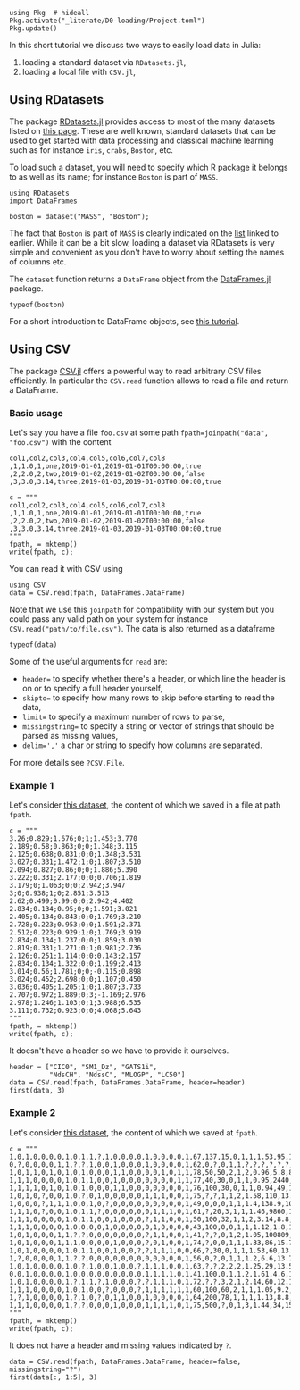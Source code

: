 <!--This file was generated, do not modify it.-->
```julia:ex1
using Pkg  # hideall
Pkg.activate("_literate/D0-loading/Project.toml")
Pkg.update()
```

In this short tutorial we discuss two ways to easily load data in Julia:

1. loading a standard dataset via `RDatasets.jl`,
1. loading a local file with `CSV.jl`,

## Using RDatasets

The package [RDatasets.jl](https://github.com/JuliaStats/RDatasets.jl) provides access to most of the many datasets listed on [this page](http://vincentarelbundock.github.io/Rdatasets/datasets.html).
These are well known, standard datasets that can be used to get started with data processing and classical machine learning such as for instance `iris`, `crabs`, `Boston`, etc.

To load such a dataset, you will need to specify which R package it belongs to as well as its name; for instance `Boston` is part of `MASS`.

```julia:ex2
using RDatasets
import DataFrames

boston = dataset("MASS", "Boston");
```

The fact that `Boston` is part of `MASS` is clearly indicated on the [list](http://vincentarelbundock.github.io/Rdatasets/datasets.html) linked to earlier.
While it can be a bit slow, loading a dataset via RDatasets is very simple and convenient as you don't have to  worry about setting the names of columns etc.

The `dataset` function returns a `DataFrame` object from the [DataFrames.jl](https://github.com/JuliaData/DataFrames.jl) package.

```julia:ex3
typeof(boston)
```

For a short introduction to DataFrame objects, see [this tutorial](/data/dataframe).

## Using CSV

The package [CSV.jl](https://github.com/JuliaData/CSV.jl) offers a powerful way to read arbitrary CSV files efficiently.
In particular the `CSV.read` function allows to read a file and return a DataFrame.

### Basic usage

Let's say you have a file `foo.csv` at some path `fpath=joinpath("data", "foo.csv")` with the content

```
col1,col2,col3,col4,col5,col6,col7,col8
,1,1.0,1,one,2019-01-01,2019-01-01T00:00:00,true
,2,2.0,2,two,2019-01-02,2019-01-02T00:00:00,false
,3,3.0,3.14,three,2019-01-03,2019-01-03T00:00:00,true
```

```julia:ex4
c = """
col1,col2,col3,col4,col5,col6,col7,col8
,1,1.0,1,one,2019-01-01,2019-01-01T00:00:00,true
,2,2.0,2,two,2019-01-02,2019-01-02T00:00:00,false
,3,3.0,3.14,three,2019-01-03,2019-01-03T00:00:00,true
"""
fpath, = mktemp()
write(fpath, c);
```

You can read it with CSV using

```julia:ex5
using CSV
data = CSV.read(fpath, DataFrames.DataFrame)
```

Note that we use this `joinpath` for compatibility with  our system but you could pass any valid path on your system for instance `CSV.read("path/to/file.csv")`.
The data is also returned as a dataframe

```julia:ex6
typeof(data)
```

Some of the useful arguments for `read` are:

* `header=` to specify whether there's a header, or which line the header is on or to specify a full header yourself,
* `skipto=` to specify how many rows to skip before starting to read the data,
* `limit=` to specify a maximum number of rows to parse,
* `missingstring=` to specify a string or vector of strings that should be parsed as missing values,
* `delim=','` a char or string to specify how columns are separated.

For more details see `?CSV.File`.

### Example 1

Let's consider [this dataset](https://archive.ics.uci.edu/ml/machine-learning-databases/00504/), the content of which we saved in a file at path `fpath`.

```julia:ex7
c = """
3.26;0.829;1.676;0;1;1.453;3.770
2.189;0.58;0.863;0;0;1.348;3.115
2.125;0.638;0.831;0;0;1.348;3.531
3.027;0.331;1.472;1;0;1.807;3.510
2.094;0.827;0.86;0;0;1.886;5.390
3.222;0.331;2.177;0;0;0.706;1.819
3.179;0;1.063;0;0;2.942;3.947
3;0;0.938;1;0;2.851;3.513
2.62;0.499;0.99;0;0;2.942;4.402
2.834;0.134;0.95;0;0;1.591;3.021
2.405;0.134;0.843;0;0;1.769;3.210
2.728;0.223;0.953;0;0;1.591;2.371
2.512;0.223;0.929;1;0;1.769;3.919
2.834;0.134;1.237;0;0;1.859;3.030
2.819;0.331;1.271;0;1;0.981;2.736
2.126;0.251;1.114;0;0;0.143;2.157
2.834;0.134;1.322;0;0;1.199;2.413
3.014;0.56;1.781;0;0;-0.115;0.898
3.024;0.452;2.698;0;0;1.107;0.450
3.036;0.405;1.205;1;0;1.807;3.733
2.707;0.972;1.889;0;3;-1.169;2.976
2.978;1.246;1.103;0;1;3.988;6.535
3.111;0.732;0.923;0;0;4.068;5.643
"""
fpath, = mktemp()
write(fpath, c);
```

It doesn't have a header so we have to provide it ourselves.

```julia:ex8
header = ["CIC0", "SM1_Dz", "GATS1i",
          "NdsCH", "NdssC", "MLOGP", "LC50"]
data = CSV.read(fpath, DataFrames.DataFrame, header=header)
first(data, 3)
```

### Example 2

Let's consider [this dataset](https://archive.ics.uci.edu/ml/machine-learning-databases/00423/), the content of which we saved at `fpath`.

```julia:ex9
c = """
1,0,1,0,0,0,0,1,0,1,1,?,1,0,0,0,0,1,0,0,0,0,1,67,137,15,0,1,1,1.53,95,13.7,106.6,4.9,99,3.4,2.1,34,41,183,150,7.1,0.7,1,3.5,0.5,?,?,?,1
0,?,0,0,0,0,1,1,?,?,1,0,0,1,0,0,0,1,0,0,0,0,1,62,0,?,0,1,1,?,?,?,?,?,?,?,?,?,?,?,?,?,?,1,1.8,?,?,?,?,1
1,0,1,1,0,1,0,1,0,1,0,0,0,1,1,0,0,0,0,1,0,1,1,78,50,50,2,1,2,0.96,5.8,8.9,79.8,8.4,472,3.3,0.4,58,68,202,109,7,2.1,5,13,0.1,28,6,16,1
1,1,1,0,0,0,0,1,0,1,1,0,0,1,0,0,0,0,0,0,0,1,1,77,40,30,0,1,1,0.95,2440,13.4,97.1,9,279,3.7,0.4,16,64,94,174,8.1,1.11,2,15.7,0.2,?,?,?,0
1,1,1,1,0,1,0,1,0,1,0,0,0,1,1,0,0,0,0,0,0,0,1,76,100,30,0,1,1,0.94,49,14.3,95.1,6.4,199,4.1,0.7,147,306,173,109,6.9,1.8,1,9,?,59,15,22,1
1,0,1,0,?,0,0,1,0,?,0,1,0,0,0,0,0,1,1,1,0,0,1,75,?,?,1,1,2,1.58,110,13.4,91.5,5.4,85,3.4,3.5,91,122,242,396,5.6,0.9,1,10,1.4,53,22,111,0
1,0,0,0,?,1,1,1,0,0,1,0,?,0,0,0,0,0,0,0,0,0,1,49,0,0,0,1,1,1.4,138.9,10.4,102,3.2,42000,2.35,2.72,119,183,143,211,7.3,0.8,5,2.6,2.19,171,126,1452,0
1,1,1,0,?,0,0,1,0,1,1,?,0,0,0,0,0,0,1,1,1,0,1,61,?,20,3,1,1,1.46,9860,10.8,92,3,58,3.1,3.2,79,108,184,300,7.1,0.52,2,9,1.3,42,25,706,0
1,1,1,0,0,0,0,1,0,1,1,0,0,1,0,0,0,?,1,1,0,0,1,50,100,32,1,1,2,3.14,8.8,11.9,107.5,4.9,70,1.9,3.3,26,59,115,63,6.1,0.59,1,6.4,1.2,85,73,982,1
1,1,1,0,0,0,0,1,0,0,0,0,1,0,0,0,0,0,1,0,0,0,0,43,100,0,0,1,1,1.12,1.8,11.8,87.8,5100,193000,4.2,0.5,71,45,256,303,7.1,0.59,1,9.3,0.7,?,?,?,1
1,0,1,0,0,0,1,1,?,?,0,0,0,0,0,0,0,?,1,1,0,0,1,41,?,?,0,1,2,1.05,100809,13,94.2,5.7,196,4.4,3,90,334,494,236,7.6,0.8,5,?,1.1,?,?,?,0
1,0,1,0,0,0,1,1,1,0,0,0,0,1,0,0,0,?,0,1,0,0,1,74,?,0,0,1,1,1.33,86,15.7,96.7,4,61,3.7,1.3,132,168,113,154,?,7.6,5,1.9,0.3,144,41,277,1
1,0,1,0,0,0,0,1,0,1,1,0,0,1,0,0,?,?,1,1,1,0,0,66,?,30,0,1,1,1.53,60,13.3,90.1,5.5,207000,4.4,8.5,25,36,35,74,8.5,0.73,1,5,0.8,?,?,?,1
1,?,0,0,0,0,1,1,?,?,0,0,0,0,0,0,0,0,0,0,0,0,1,56,0,?,0,1,1,1.2,6.6,13.7,93.8,4.1,91000,4.5,1,103,96,205,70,8.8,0.88,1,22,?,82,24,?,1
1,0,1,0,0,0,0,1,0,?,1,0,0,1,0,0,?,1,1,1,0,0,1,63,?,?,2,2,2,1.25,29,13.5,93,6,128,3.15,10.5,76,116,165,163,7.3,1.07,4,4.5,4.5,197,84,302,1
0,0,1,0,0,0,0,1,0,0,0,0,0,0,0,0,0,1,1,1,1,0,1,41,100,0,1,1,2,1.61,4.6,10.2,89.6,5.5,161,3.1,3.1,24,57,163,176,5,0.8,2,2.6,1.3,25,13,60,1
1,0,1,0,0,0,0,1,?,1,1,?,1,0,0,0,?,?,1,1,1,0,1,72,?,?,3,2,1,2.14,60,12.1,99.2,5,58,2.4,9.8,69,63,201,235,6.2,0.96,2,2,2.9,136,95,767,0
1,1,1,0,0,0,0,1,0,1,0,0,?,0,0,0,?,1,1,1,1,1,1,60,100,60,2,1,1,1.05,9.2,10.3,103.7,5.4,159,3.8,0.5,56,91,459,146,5.4,1.23,5,13.5,3.8,187,58,443,1
1,?,1,0,0,0,0,1,?,1,0,?,0,1,1,0,0,1,0,0,0,0,1,64,200,78,1,1,1,1.13,8.8,14.9,94.8,6.3,137,4.3,0.9,16,23,82,180,6.5,4.95,1,5.4,0.9,144,49,295,1
1,1,1,0,0,0,0,1,?,?,0,0,0,1,0,0,0,1,1,1,1,0,1,75,500,?,0,1,3,1.44,34,15.9,103.4,9600,101000,3.4,3.4,27,87,260,147,6.3,0.9,5,2.3,1.6,67,34,774,0
"""
fpath, = mktemp()
write(fpath, c);
```

It does not have a header and missing values indicated by `?`.

```julia:ex10
data = CSV.read(fpath, DataFrames.DataFrame, header=false, missingstring="?")
first(data[:, 1:5], 3)
```


